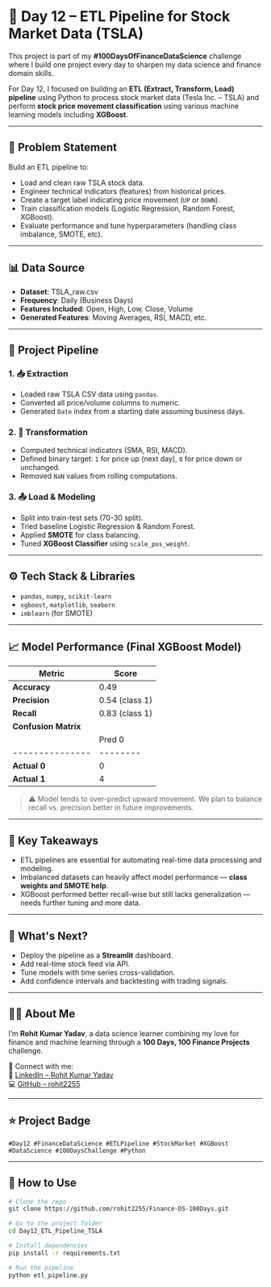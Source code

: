 # 🚀 Day 12 – ETL Pipeline for Stock Market Data (TSLA)

This project is part of my **#100DaysOfFinanceDataScience** challenge where I build one project every day to sharpen my data science and finance domain skills.

For Day 12, I focused on building an **ETL (Extract, Transform, Load) pipeline** using Python to process stock market data (Tesla Inc. – TSLA) and perform **stock price movement classification** using various machine learning models including **XGBoost**.

---

## 📌 Problem Statement

Build an ETL pipeline to:
- Load and clean raw TSLA stock data.
- Engineer technical indicators (features) from historical prices.
- Create a target label indicating price movement (`UP` or `DOWN`).
- Train classification models (Logistic Regression, Random Forest, XGBoost).
- Evaluate performance and tune hyperparameters (handling class imbalance, SMOTE, etc).

---

## 📊 Data Source

- **Dataset**: TSLA_raw.csv
- **Frequency**: Daily (Business Days)
- **Features Included**: Open, High, Low, Close, Volume
- **Generated Features**: Moving Averages, RSI, MACD, etc.

---

## 🧪 Project Pipeline

### 1. 📥 Extraction
- Loaded raw TSLA CSV data using `pandas`.
- Converted all price/volume columns to numeric.
- Generated `Date` index from a starting date assuming business days.

### 2. 🔁 Transformation
- Computed technical indicators (SMA, RSI, MACD).
- Defined binary target: `1` for price up (next day), `0` for price down or unchanged.
- Removed `NaN` values from rolling computations.

### 3. 📤 Load & Modeling
- Split into train-test sets (70-30 split).
- Tried baseline Logistic Regression & Random Forest.
- Applied **SMOTE** for class balancing.
- Tuned **XGBoost Classifier** using `scale_pos_weight`.

---

## ⚙️ Tech Stack & Libraries

- `pandas`, `numpy`, `scikit-learn`
- `xgboost`, `matplotlib`, `seaborn`
- `imblearn` (for SMOTE)

---

## 📈 Model Performance (Final XGBoost Model)

| Metric        | Score  |
|---------------|--------|
| **Accuracy**  | 0.49   |
| **Precision** | 0.54 (class 1) |
| **Recall**    | 0.83 (class 1) |
| **Confusion Matrix** |  
|               | Pred 0 | Pred 1 |
|---------------|--------|--------|
| **Actual 0**  | 0      | 17     |
| **Actual 1**  | 4      | 20     |

> ⚠️ Model tends to over-predict upward movement. We plan to balance recall vs. precision better in future improvements.

---

## 📌 Key Takeaways

- ETL pipelines are essential for automating real-time data processing and modeling.
- Imbalanced datasets can heavily affect model performance — **class weights and SMOTE help**.
- XGBoost performed better recall-wise but still lacks generalization — needs further tuning and more data.

---

## 📅 What's Next?

- Deploy the pipeline as a **Streamlit** dashboard.
- Add real-time stock feed via API.
- Tune models with time series cross-validation.
- Add confidence intervals and backtesting with trading signals.

---

## 🙋‍♂️ About Me

I’m **Rohit Kumar Yadav**, a data science learner combining my love for finance and machine learning through a **100 Days, 100 Finance Projects** challenge.

📌 Connect with me:  
🔗 [LinkedIn – Rohit Kumar Yadav](https://www.linkedin.com/in/rohit-kumar-yadav-b97360194/)  
💻 [GitHub – rohit2255](https://github.com/rohit2255)

---

## ⭐ Project Badge

`#Day12 #FinanceDataScience #ETLPipeline #StockMarket #XGBoost #DataScience #100DaysChallenge #Python`

---

## 📁 How to Use

```bash
# Clone the repo
git clone https://github.com/rohit2255/Finance-DS-100Days.git

# Go to the project folder
cd Day12_ETL_Pipeline_TSLA

# Install dependencies
pip install -r requirements.txt

# Run the pipeline
python etl_pipeline.py
